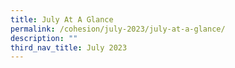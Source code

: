 ```yaml
---
title: July At A Glance
permalink: /cohesion/july-2023/july-at-a-glance/
description: ""
third_nav_title: July 2023
---
```

